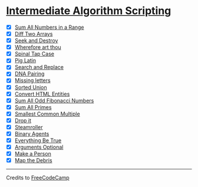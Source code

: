 # [Intermediate Algorithm Scripting](https://learn.freecodecamp.org/javascript-algorithms-and-data-structures/intermediate-algorithm-scripting)

- [x] [Sum All Numbers in a Range](01-sum-all-numbers-in-a-range.js)
- [x] [Diff Two Arrays](02-diff-two-arrays.js)
- [x] [Seek and Destroy](03-seek-and-destroy.js)
- [x] [Wherefore art thou](04-wherefore-art-thou.js)
- [x] [Spinal Tap Case](05-spinal-tap-case.js)
- [x] [Pig Latin](06-pig-latin.js)
- [x] [Search and Replace](07-search-and-replace.js)
- [x] [DNA Pairing](08-dna-pairing.js)
- [x] [Missing letters](09-missing-letters.js)
- [x] [Sorted Union](10-sorted-union.js)
- [x] [Convert HTML Entities](11-convert-html-entities.js)
- [x] [Sum All Odd Fibonacci Numbers](12-sum-all-odd-fibonacci-numbers.js)
- [x] [Sum All Primes](13-sum-all-primes.js)
- [x] [Smallest Common Multiple](14-smallest-common-multiple.js)
- [x] [Drop it](15-drop-it.js)
- [x] [Steamroller](16-steamroller.js)
- [x] [Binary Agents](17-binary-agents.js)
- [x] [Everything Be True](18-everything-be-true.js)
- [x] [Arguments Optional](19-arguments-optional.js)
- [x] [Make a Person](20-make-a-person.js)
- [x] [Map the Debris](21-map-the-debris.js)

---

Credits to [FreeCodeCamp](https://www.freecodecamp.org/)
